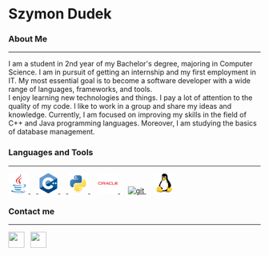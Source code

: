 # Szymon Dudek
### About Me 
---
I am a student in 2nd year of my Bachelor's degree, majoring in Computer Science. I am in pursuit of getting an internship and my first employment in IT. 
My most essential goal is to become a software developer with a wide range of languages, frameworks, and tools. </br>I enjoy learning new technologies and things. 
I pay a lot of attention to the quality of my code. I like to work in a group and share my ideas and knowledge. Currently, I am focused on improving my skills in the field of C++ and Java programming languages. Moreover, I am studying the basics of database management. 

### Languages and Tools 
---
<p align="left">  <a href="https://www.java.com" target="_blank" rel="noreferrer"> <img src="https://raw.githubusercontent.com/devicons/devicon/master/icons/java/java-original.svg" alt="java" width="40" height="40"/> </a>&nbsp;&nbsp;&nbsp;<a href="https://www.w3schools.com/cpp/" target="_blank" rel="noreferrer"> <img src="https://raw.githubusercontent.com/devicons/devicon/master/icons/cplusplus/cplusplus-original.svg" alt="cplusplus" width="40" height="40"/> </a>&nbsp;&nbsp;&nbsp;<a href="https://www.python.org" target="_blank" rel="noreferrer"> <img src="https://raw.githubusercontent.com/devicons/devicon/master/icons/python/python-original.svg" alt="python" width="40" height="40"/> </a>&nbsp;&nbsp;&nbsp; <a href="https://www.oracle.com/" target="_blank" rel="noreferrer"> <img src="https://raw.githubusercontent.com/devicons/devicon/master/icons/oracle/oracle-original.svg" alt="oracle" width="40" height="40"/> </a>&nbsp;&nbsp;&nbsp; <a href="https://git-scm.com/" target="_blank" rel="noreferrer"> <img src="https://www.vectorlogo.zone/logos/git-scm/git-scm-icon.svg" alt="git" width="40" height="40"/> </a>&nbsp;&nbsp;&nbsp; <a href="https://www.linux.org/" target="_blank" rel="noreferrer"> <img src="https://raw.githubusercontent.com/devicons/devicon/master/icons/linux/linux-original.svg" alt="linux" width="40" height="40"/> </a> </p>

### Contact me
---
[<img height="32" width="32" src="https://cdn.simpleicons.org/linkedin/#0A66C2>" />](https://www.linkedin.com/in/szymon-dudek-14b47326a/)&nbsp;&nbsp;&nbsp;[<img height="32" width="32" src="https://cdn.simpleicons.org/gmail/#EA4335" />](mailto:simod2002@gmail.com)

